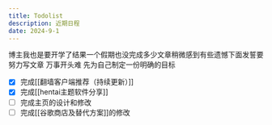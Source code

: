 ```yaml
---
title: Todolist
description: 近期日程
date: 2024-9-1
---
```

博主我也是要开学了结果一个假期也没完成多少文章稍微感到有些遗憾下面发誓要努力写文章
万事开头难 先为自己制定一份明确的目标
- [x] 完成[[翻墙客户端推荐（持续更新）]]
- [x] 完成[[hentai主题软件分享]]
- [ ] 完成主页的设计和修改
- [ ] 完成[[谷歌商店及替代方案]]的修改